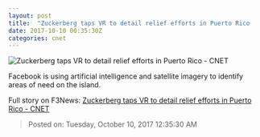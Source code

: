 ```yaml
---
layout: post
title:  "Zuckerberg taps VR to detail relief efforts in Puerto Rico     - CNET"
date: 2017-10-10 00:35:30Z
categories: cnet
---
```


![Zuckerberg taps VR to detail relief efforts in Puerto Rico     - CNET](https://cnet3.cbsistatic.com/img/7-rGxv9KhiZnnUZ8iovhpwvTUTU=/670x503/2017/10/10/a90d7605-90cd-4193-b87b-1371f23ef104/vr-mark-zuckerberg.jpg)

Facebook is using artificial intelligence and satellite imagery to identify areas of need on the island.


Full story on F3News: [Zuckerberg taps VR to detail relief efforts in Puerto Rico     - CNET](http://www.f3nws.com/n/JDteFJ)

> Posted on: Tuesday, October 10, 2017 12:35:30 AM

